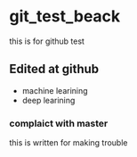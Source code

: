 # git_test_beack
this is for github test

## Edited at github
- machine learining
- deep learining

### complaict with master
this is written for making trouble

